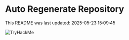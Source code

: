 # Auto Regenerate Repository

This README was last updated: 2025-05-23 15:09:45

 ![TryHackMe](https://tryhackme.com/badge/533634)